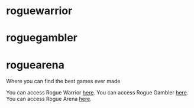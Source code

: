 # roguewarrior
# roguegambler
# roguearena

Where you can find the best games ever made

You can access Rogue Warrior [here](https://studio.code.org/projects/applab/91vrstWp2wSu8euzFGsgo4TZB6gabi4hrX8IFYCrsGY).
You can access Rogue Gambler [here](https://studio.code.org/projects/applab/m8mpvgEO5lucd0PyOuD4DeGibxozz6lbXjxcTy9610Y).
You can access Rogue Arena [here](https://studio.code.org/projects/applab/WmKsSh6KtNTCzmxXP-vZi7NuKgv4L2j5MHUdSnj3NG0).

